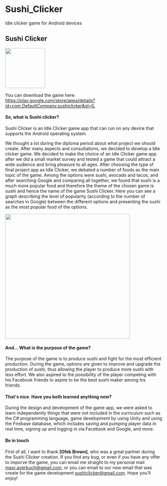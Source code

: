# Sushi_Clicker

Idle clicker game for Android devices

## Sushi Clicker

<img src="img/Sushi.png" width="128">

You can download the game here: https://play.google.com/store/apps/details?id=com.DefaultCompany.sushiclicker&gl=IL

#### So, what is Sushi clicker?

Sushi Clicker is an Idle Clicker game app that can run on any device that supports the Android operating system.

We thought a lot during the diploma period about what project we should create.
After many aspects and consultations, we decided to develop a Idle clicker game.
We decided to make the choice of an Idle Clicker game app after we did a small market survey and tested a game that could attract a wide audience and bring pleasure to all ages.
After choosing the type of final project app as Idle Clicker, we debated a number of foods as the main topic of the game. Among the options were sushi, avocado and tacos, and after searching Google and comparing all together, we found that sushi is a much more popular food and therefore the theme of the chosen game is sushi and hence the name of the game Sushi Clicker.
Here you can see a graph describing the level of popularity (according to the number of searches in Google) between the different options and presenting the sushi as the most popular food of the options.

<img src="img/Analyze.png" width="400">

#### And... What is the purpose of the game?

The purpose of the game is to produce sushi and fight for the most efficient production.
During the game, options are given to improve and upgrade the production of sushi, thus allowing the player to produce more sushi with less effort.
We also aspired to the possibility of the player competing with his Facebook friends to aspire to be the best sushi maker among his friends.

#### That's nice. Have you both learned anything new?

During the design and development of the game app, we were asked to learn independently things that were not included in the curriculum such as the C# programming language, game development by using Unity and using the Firebase database, which includes saving and pumping player data in real time, signing up and logging in via Facebook and Google, and more.

#### Be in touch

First of all, I want to thank **[Ofek Brown]**, who was a great partner during the Sushi Clicker creation.
If you find any bug, or even if you have any offer to imporve the game, you can email me straight to my personal mail maor.averbuch@gmail.com, or you can email to our new email that was create for the game development sushiclicker@gmail.com.
Hope you'll enjoy!
